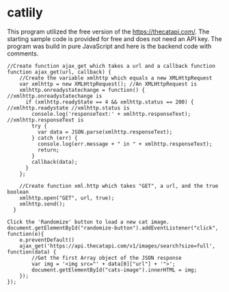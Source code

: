 # catlily
This program utilized the free version of the https://thecatapi.com/.
The starting sample code is provided for free and does not need an API key.
The program was build in pure JavaScript and here is the backend code with comments.

````
//Create function ajax_get which takes a url and a callback function
function ajax_get(url, callback) {
    //Create the variable xmlhttp which equals a new XMLHttpRequest
    var xmlhttp = new XMLHttpRequest(); //An XMLHttpRequest is
    xmlhttp.onreadystatechange = function() { //xmlhttp.onreadystatechange is
      if (xmlhttp.readyState == 4 && xmlhttp.status == 200) { //xmlhttp.readystate //xmlhttp.status is
        console.log('responseText:' + xmlhttp.responseText); //xmlhttp.responseText is
        try {
          var data = JSON.parse(xmlhttp.responseText);
        } catch (err) {
          console.log(err.message + " in " + xmlhttp.responseText);
          return;
        }
        callback(data);
      }
    };
  
    //Create function xml.http which takes "GET", a url, and the true boolean
    xmlhttp.open("GET", url, true);
    xmlhttp.send();
  }

Click the 'Randomize' button to load a new cat image.
document.getElementById("randomize-button").addEventListener("click", function(e){
    e.preventDefault()
    ajax_get('https://api.thecatapi.com/v1/images/search?size=full', function(data) {
        //Get the first Array object of the JSON response
        var img = '<img src="' + data[0]["url"] + '">';
        document.getElementById("cats-image").innerHTML = img;
    });
});
````
